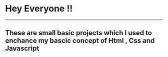 <h1>Hey Everyone !! </h1>
<hr>
<h2>These are small basic projects which I used to enchance my bascic concept
of Html , Css and Javascript </h2>

